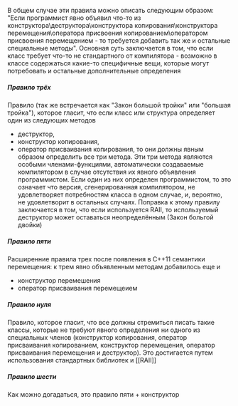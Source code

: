 В общем случае эти правила можно описать следующим образом:
"Если программист явно объявил что-то из конструктора\\деструктора\\конструктора копирования\\конструктора перемещения\\оператора присвоения копированием\\оператором присвоения перемещением - то требуется добавить так же и остальные специальные методы". Основная суть заключается в том, что если класс требует что-то не стандартного от компилятора - возможно в классе содержаться какие-то специфичные вещи, которые могут потребовать и остальные дополнительные определения


##### Правило трёх 
Правило (так же встречается как "Закон большой тройки" или "большая тройка"), которое гласит, что если класс или структура определяет один из следующих методов 
* деструктор, 
* конструктор копирования, 
* оператор присваивания копирования, 
то они должны явным образом определить все три метода. Эти три метода являются особыми членами-функциями, автоматически создаваемые компилятором в случае отсутствия их явного объявления программистом. Если один из них определен программистом, то это означает что версия, сгенерированная компилятором, не удовлетворяет потребностям класса в одном случае, и, вероятно, не удовлетворит в остальных случаях. 
Поправка к этому правилу заключается в том, что если используется RAII, то используемый деструктор может оставаться неопределённым (Закон больгой двойки)
##### Правило пяти 
Расширенние правила трех после появления в С++11 семантики перемещения: к трем явно объявленным методам добавилось еще и 
* конструктор перемешения 
* оператор присваивания перемещеием

##### Правило нуля
Правило, которое гласит, что все должны стремиться писать такие классы, которые не требуют явного определения ни одного из специальных членов (конструктор копирования, оператор присваивания копированием, конструктор перемещения, оператор присваивания перемещения и деструктор). Это достигается путем использования стандартных библиотек и [[RAII]]

##### Правило шести
Как можно догадаться, это правило пяти + конструктор
